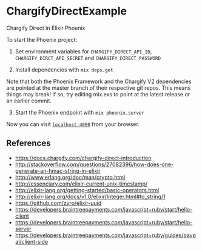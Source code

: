 # ChargifyDirectExample

Chargify Direct in Elixir Phoenix

To start the Phoenix project:

1. Set environment variables for `CHARGIFY_DIRECT_API_ID`, `CHARGIFY_DIRCT_API_SECRET` and `CHARGIFY_DIRECT_PASSWORD`

2. Install dependencies with `mix deps.get`

Note that both the Phoenix Framework and the Chargify V2 dependencies are pointed at the master branch of their respective git repos.  This means things may break!  If so, try editing mix.exs to point at the latest release or an earlier commit.

3. Start the Phoenix endpoint with `mix phoenix.server`

Now you can visit [`localhost:4000`](http://localhost:4000) from your browser.

## References

  * https://docs.chargify.com/chargify-direct-introduction
  * http://stackoverflow.com/questions/27082396/how-does-one-generate-an-hmac-string-in-elixir
  * http://www.erlang.org/doc/man/crypto.html
  * http://essenciary.com/elixir-current-unix-timestamp/
  * http://elixir-lang.org/getting-started/basic-operators.html
  * http://elixir-lang.org/docs/v1.0/elixir/Integer.html#to_string/1
  * https://github.com/zyro/elixir-uuid
  * https://developers.braintreepayments.com/javascript+ruby/start/hello-client
  * https://developers.braintreepayments.com/javascript+ruby/start/hello-server
  * https://developers.braintreepayments.com/javascript+ruby/guides/paypal/client-side
